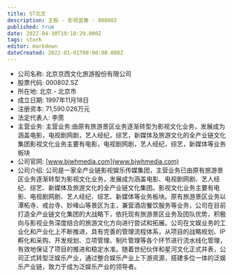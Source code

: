 ```yaml
---
title: ST北文
description: 主板 - 影视音像 - 000802
published: true
date: 2022-04-30T19:18:29.000Z
tags: stock
editor: markdown
dateCreated: 2022-01-01T00:00:00.000Z
---
```


- 公司名称: 北京京西文化旅游股份有限公司
- 股票代码: 000802.SZ
- 所在地: 北京 - 北京市
- 成立日期: 1997年11月18日
- 注册资本: 71,590.026万元
- 法定代表人: 李雳
- 主营业务: 主营业务:由原有旅游景区业务逐渐转型为影视文化业务，发展成为涵盖电影，电视剧网剧，艺人经纪，综艺，新媒体及旅游文化的全产业链文化集团影视文化业务主要有电影，电视剧网剧，艺人经纪，综艺，新媒体等业务板块
- 公司官网: [www.bjwhmedia.com](www.bjwhmedia.com)
- 公司介绍: 公司是一家全产业链影视娱乐传媒集团，主营业务已由原有旅游景区业务逐渐转型为影视文化业务，发展成为涵盖电影、电视剧网剧、艺人经纪、综艺、新媒体及旅游文化的全产业链文化集团。影视文化业务主要有电影、电视剧网剧、艺人经纪、综艺、新媒体等业务板块。原有旅游景区业务以潭柘寺、戒台寺、妙峰山等景区为主，兼营酒店餐饮服务等业务，公司在目前打造全产业链文化集团的大战略下，依托现有旅游景区业务及团队优势，积极向与影视业务深度结合的旅游文化方向进行尝试和拓展。公司在文娱业务的工业化和产业化上不断推进，具有完善的管理流程体系，从项目的战略规划、IP孵化和采购、开发规划、立项管理、制片管理等各个环节进行流水线化管理，有效地保证了项目的推进和稳定水准。随着世纪伙伴和星河文化正式并表，公司正式转型泛娱乐产业，通过整合娱乐产业上下游资源，搭建多位一体的泛娱乐产业链，致力于成为泛娱乐产业的领导者。


